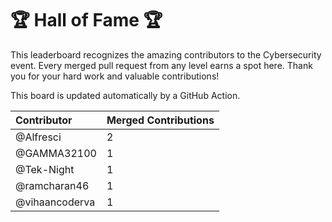 # 🏆 Hall of Fame 🏆

This leaderboard recognizes the amazing contributors to the Cybersecurity event. Every merged pull request from any level earns a spot here. Thank you for your hard work and valuable contributions!

This board is updated automatically by a GitHub Action.

| Contributor | Merged Contributions |
| :--- | :--- |
| @Alfresci | 2 |
| @GAMMA32100 | 1 |
| @Tek-Night | 1 |
| @ramcharan46 | 1 |
| @vihaancoderva | 1 |
